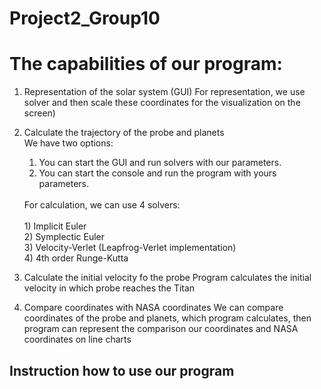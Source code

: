 # Project2_Group10
# The capabilities of our program: 
1) Representation of the solar system (GUI) 
   For representation, we use solver and then scale these coordinates for the visualization on the screen)
   
3) Calculate the trajectory of the probe and planets<br />
   We have two options:
   1) You can start the GUI and run solvers with our parameters.
   2) You can start the console and run the program with yours parameters.
   <br />
   For calculation, we can use 4 solvers: <br />
   <br />
   1) Implicit Euler <br />
   2) Symplectic Euler <br />
   3) Velocity-Verlet (Leapfrog-Verlet implementation) <br />
   4) 4th order Runge-Kutta <br />
   
4) Calculate the initial velocity fo the probe
   Program calculates the initial velocity in which probe reaches the Titan
   
5) Compare coordinates with NASA coordinates
   We can compare coordinates of the probe and planets, which program calculates, then program can represent the comparison our coordinates and NASA coordinates on line charts
   
   
  ## Instruction how to use our program
